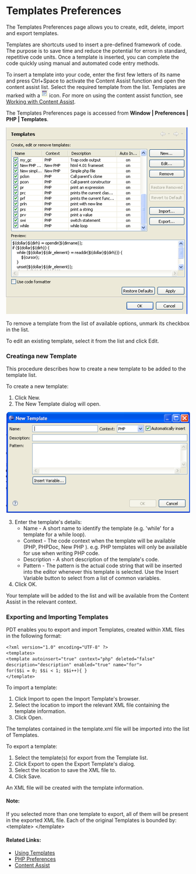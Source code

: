 # Templates Preferences

<!--context:templates_preferences-->

The Templates Preferences page allows you to create, edit, delete, import and export templates.

Templates are shortcuts used to insert a pre-defined framework of code. The purpose is to save time and reduce the potential for errors in standard, repetitive code units. Once a template is inserted, you can complete the code quickly using manual and automated code entry methods.

To insert a template into your code, enter the first few letters of its name and press Ctrl+Space to activate the Content Assist function and open the content assist list. Select the required template from the list. Templates are marked with a ![template_icon.png](images/template_icon.png "template_icon.png") icon. For more on using the content assist function, see [Working with Content Assist](../../../008-getting_started/016-basic_tutorial/016-working_with_code_assist.md).

The Templates Preferences page is accessed from **Window | Preferences | PHP | Templates**.

![Template Preferences Page](images/template_preferences_pdt.png "Template Preferences Page")

To remove a template from the list of available options, unmark its checkbox in the list.

To edit an existing template, select it from the list and click Edit.

### Creatinga new Template

This procedure describes how to create a new template to be added to the template list.

<!--ref-start-->

To create a new template:

 1. Click New.
 2. The New Template dialog will open.

![New Template Dialog](images/template_new_pdt.png "New Template Dialog")

 3. Enter the template's details:
    * Name -  A short name to identify the template (e.g. 'while' for a template for a while loop).
    * Context -  The code context when the template will be available (PHP, PHPDoc, New PHP ). e.g. PHP templates will only be available for use when writing PHP code.
    * Description - A short description of the template's code.
    * Pattern - The pattern is the actual code string that will be inserted into the editor whenever this template is selected.  Use the Insert Variable button to select from a list of common variables.
 4. Click OK.

Your template will be added to the list and will be available from the Content Assist in the relevant context.

<!--ref-end-->

### Exporting and Importing Templates

PDT enables you to export and import Templates, created within XML files in the following format:


    <?xml version="1.0" encoding="UTF-8" ?>
    <templates>
    <template autoinsert="true" context="php" deleted="false" description="description" enabled="true" name="for">
    for($$i = 0; $$i < 1; $$i++){ }
    </template>

<!--ref-start-->

To import a template:

 1. Click Import to open the Import Template's browser.
 2. Select the location to import the relevant XML file containing the template information.
 3. Click Open.

The templates contained in the template.xml file will be imported into the list of Templates.

<!--ref-end-->

<!--ref-start-->

To export a template:

 1. Select the template(s) for export from the Template list.
 2. Click Export to open the Export Template's dialog.
 3. Select the location to save the XML file to.
 4. Click Save.

An XML file will be created with the template information.

<!--ref-end-->

<!--note-start-->

#### Note:

If you selected more than one template to export, all of them will be present in the exported XML file. Each of the original Templates is bounded by: &lt;template&gt; &lt;/template&gt;

<!--note-end-->

<!--links-start-->

#### Related Links:

 * [Using Templates](../../../024-tasks/032-using_templates.md)
 * [PHP Preferences](../../../032-reference/032-preferences/000-index.md)
 * [Content Assist](../../../016-concepts/016-code_assist_concept.md)

<!--links-end-->
